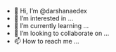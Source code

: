 - 👋 Hi, I’m @darshanaedex
- 👀 I’m interested in ...
- 🌱 I’m currently learning ...
- 💞️ I’m looking to collaborate on ...
- 📫 How to reach me ...

<!---
darshanaedex/darshanaedex is a ✨ special ✨ repository because its `README.md` (this file) appears on your GitHub profile.
You can click the Preview link to take a look at your changes.
--->
